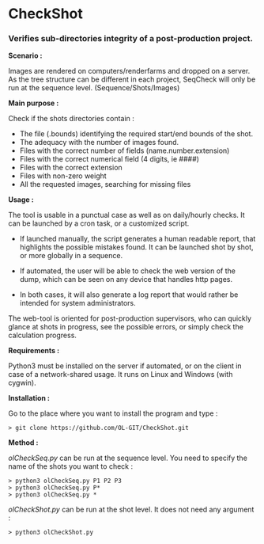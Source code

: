 # CheckShot
### Verifies sub-directories integrity of a post-production project. ###


**Scenario :**

  Images are rendered on computers/renderfarms and dropped on a server.
  As the tree structure can be different in each project, SeqCheck
  will only be run at the sequence level. (Sequence/Shots/Images)


**Main purpose :** 

  Check if the shots directories contain :
- The file (.bounds) identifying the required start/end bounds of the shot.
- The adequacy with the number of images found.
- Files with the correct number of fields (name.number.extension)
- Files with the correct numerical field (4 digits, ie ####)
- Files with the correct extension
- Files with non-zero weight
- All the requested images, searching for missing files


**Usage :**

  The tool is usable in a punctual case as well as on daily/hourly checks.
It can be launched by a cron task, or a customized script.

- If launched manually, the script generates a human readable report,
that highlights the possible mistakes found.
It can be launched shot by shot, or more globally in a sequence.

- If automated, the user will be able to check the web version
of the dump, which can be seen on any device that handles http pages.

- In both cases, it will also generate a log report that would rather
be intended for system administrators.

The web-tool is oriented for post-production supervisors, who can quickly
glance at shots in progress, see the possible errors, or simply check
the calculation progress.


**Requirements :**

Python3 must be installed on the server if automated, 
or on the client in case of a network-shared usage.
It runs on Linux and Windows (with cygwin).


**Installation :**

Go to the place where you want to install the program and type :
```
> git clone https://github.com/OL-GIT/CheckShot.git
```


**Method :**

*olCheckSeq.py* can be run at the sequence level.
You need to specify the name of the shots you want to check :
```
> python3 olCheckSeq.py P1 P2 P3
> python3 olCheckSeq.py P*
> python3 olCheckSeq.py *
```
*olCheckShot.py* can be run at the shot level.
It does not need any argument :
```
> python3 olCheckShot.py
```
